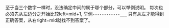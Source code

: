 至于当三个数字一样时，没法确定中间的属于哪个部分，可以举例说明。
每次也必须先从左边分之开始比较left=mid+1, 举例`------------___` 只有从左才能得到正确答案，从右right=mid就找不到答案了。
